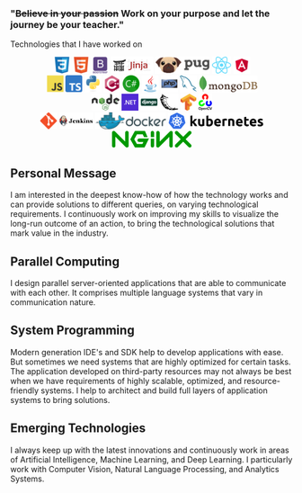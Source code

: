 ### "~~Believe in your passion~~ Work on your purpose and let the journey be your teacher."

Technologies that I have worked on

<div align="center">
<img src = 'https://github.com/jvnp/jvnp/blob/main/images/css.svg' height='30'/>
<img src = 'https://github.com/jvnp/jvnp/blob/main/images/html.svg' height='30'/>
<img src = 'https://github.com/jvnp/jvnp/blob/main/images/bootstrap.svg' height='30'/>
<img src = 'https://github.com/jvnp/jvnp/blob/main/images/jinja.png' height='30'/>
<img src = 'https://github.com/jvnp/jvnp/blob/main/images/pug.svg' height='30'/>
<img src = 'https://github.com/jvnp/jvnp/blob/main/images/react.svg' height='30'/>
<img src = 'https://github.com/jvnp/jvnp/blob/main/images/angular.svg' height='30'/>
</div>

<div align="center">
<img src = 'https://github.com/jvnp/jvnp/blob/main/images/js.svg' height='30'/>
<img src = 'https://github.com/jvnp/jvnp/blob/main/images/typescript.svg' height='30'/>
<img src = 'https://github.com/jvnp/jvnp/blob/main/images/python.svg' height='30'/>
<img src = 'https://github.com/jvnp/jvnp/blob/main/images/cpp.svg' height='30'/>
<img src = 'https://github.com/jvnp/jvnp/blob/main/images/csharp.svg' height='30'/>
<img src = 'https://github.com/jvnp/jvnp/blob/main/images/java.svg' height='30'/>
<img src = 'https://github.com/jvnp/jvnp/blob/main/images/php.svg' height='30'/>
<img src = 'https://github.com/jvnp/jvnp/blob/main/images/sql.svg' height='30'/>
<img src = 'https://github.com/jvnp/jvnp/blob/main/images/mongodb.png' height='30'/>
</div>

<div align="center">
<img src = 'https://github.com/jvnp/jvnp/blob/main/images/nodejs.png' height='30'/>
<img src = 'https://github.com/jvnp/jvnp/blob/main/images/dotnet.svg' height='30'/>
<img src = 'https://github.com/jvnp/jvnp/blob/main/images/django.svg' height='30'/>
<img src = 'https://github.com/jvnp/jvnp/blob/main/images/flask.png' height='30'/>
<img src = 'https://github.com/jvnp/jvnp/blob/main/images/tensorflow.png' height='30'/>
<img src = 'https://github.com/jvnp/jvnp/blob/main/images/opencv.png' height='30'/>
</div>

<div align="center">
<img src = 'https://github.com/jvnp/jvnp/blob/main/images/git.svg' height='30'/>
<img src = 'https://github.com/jvnp/jvnp/blob/main/images/jenkins.png' height='30'/>
<img src = 'https://github.com/jvnp/jvnp/blob/main/images/docker.svg' height='30'/>
<img src = 'https://github.com/jvnp/jvnp/blob/main/images/kubernetes.svg' height='30'/>
<img src = 'https://github.com/jvnp/jvnp/blob/main/images/nginx.svg' height='30'/>
</div>

## Personal Message

I am interested in the deepest know-how of how the technology works and can provide solutions to different queries, on varying technological requirements. I continuously work on improving my skills to visualize the long-run outcome of an action, to bring the technological solutions that mark value in the industry.

## Parallel Computing

I design parallel server-oriented applications that are able to communicate with each other. It comprises multiple language systems that vary in communication nature.

## System Programming

Modern generation IDE's and SDK help to develop applications with ease. But sometimes we need systems that are highly optimized for certain tasks. The application developed on third-party resources may not always be best when we have requirements of highly scalable, optimized, and resource-friendly systems. I help to architect and build full layers of application systems to bring solutions.

## Emerging Technologies

I always keep up with the latest innovations and continuously work in areas of Artificial Intelligence, Machine Learning, and Deep Learning. I particularly work with Computer Vision, Natural Language Processing, and Analytics Systems.
